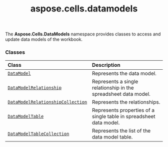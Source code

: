 ﻿---
title: aspose.cells.datamodels
second_title: Aspose.Cells for Python via .NET API References
description: 
type: docs
weight: 10
url: /aspose.cells.datamodels/
is_root: false
---

The **Aspose.Cells.DataModels**  namespace provides classes to access and update data models of the workbook.

### Classes
| Class | Description |
| :- | :- |
| [`DataModel`](/cells/python-net/aspose.cells.datamodels/datamodel) | Represents the data model. |
| [`DataModelRelationship`](/cells/python-net/aspose.cells.datamodels/datamodelrelationship) | Represents a single relationship in the spreadsheet data model. |
| [`DataModelRelationshipCollection`](/cells/python-net/aspose.cells.datamodels/datamodelrelationshipcollection) | Represents the relationships. |
| [`DataModelTable`](/cells/python-net/aspose.cells.datamodels/datamodeltable) | Represents properties of a single table in spreadsheet data model. |
| [`DataModelTableCollection`](/cells/python-net/aspose.cells.datamodels/datamodeltablecollection) | Represents the list of the data model table. |


